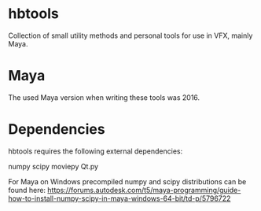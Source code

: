 # hbtools
Collection of small utility methods and personal tools for use in VFX, mainly Maya.

# Maya
The used Maya version when writing these tools was 2016.

# Dependencies
hbtools requires the following external dependencies:

numpy
scipy
moviepy
Qt.py

For Maya on Windows precompiled numpy and scipy distributions can be found here:
https://forums.autodesk.com/t5/maya-programming/guide-how-to-install-numpy-scipy-in-maya-windows-64-bit/td-p/5796722
